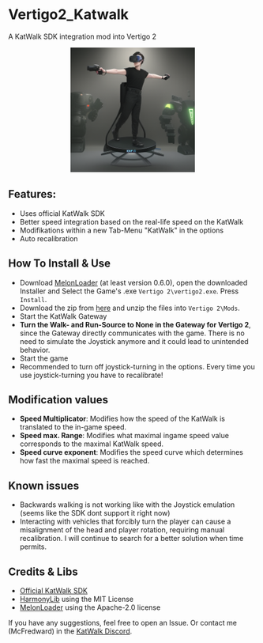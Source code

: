 # Vertigo2_Katwalk
A KatWalk SDK integration mod into Vertigo 2

<p align="center">
  <img src="Vertigo2_Katwalk.png" width="50%" height="50%">
</p>

## Features:

* Uses official KatWalk SDK
* Better speed integration based on the real-life speed on the KatWalk
* Modifikations within a new Tab-Menu "KatWalk" in the options
* Auto recalibration

## How To Install & Use

* Download [MelonLoader](https://github.com/LavaGang/MelonLoader/releases) (at least version 0.6.0), open the downloaded Installer and Select the Game's .exe `Vertigo 2\vertigo2.exe`. Press `Install`.
* Download the zip from [here](https://github.com/McFredward/Vertigo2_Katwalk/releases/tag/release) and unzip the files into `Vertigo 2\Mods`.
* Start the KatWalk Gateway
* **Turn the Walk- and Run-Source to None in the Gateway for Vertigo 2**, since the Gateway directly communicates with the game. There is no need to simulate the Joystick anymore and it could lead to unintended behavior.
* Start the game
* Recommended to turn off joystick-turning in the options. Every time you use joystick-turning you have to recalibrate!

## Modification values

* **Speed Multiplicator**: Modifies how the speed of the KatWalk is translated to the in-game speed.
* **Speed max. Range**: Modifies what maximal ingame speed value corresponds to the maximal KatWalk speed.
* **Speed curve exponent**: Modifies the speed curve which determines how fast the maximal speed is reached. 

## Known issues

* Backwards walking is not working like with the Joystick emulation (seems like the SDK dont support it right now)
* Interacting with vehicles that forcibly turn the player can cause a misalignment of the head and player rotation, requiring manual recalibration. I will continue to search for a better solution when time permits.

## Credits & Libs

* [Official KatWalk SDK](https://drive.google.com/drive/folders/1K_0q1YWth80dl7g8LF57xoSN1YndUvM-)
* [HarmonyLib](https://github.com/pardeike/Harmony) using the MIT License
* [MelonLoader](https://github.com/LavaGang/MelonLoader) using the Apache-2.0 license

If you have any suggestions, feel free to open an Issue. Or contact me (McFredward) in the [KatWalk Discord](https://discord.gg/kat-vr-community-785305088465567824).

